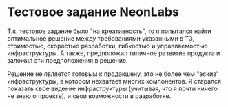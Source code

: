 # Тестовое задание NeonLabs
Т.к. тестовое задание было "на креативность", то 
я попытался найти оптимальное решение между требованиями указанными в ТЗ, стоимостью, скоростью разработки,
гибкостью и управляемостью инфраструктуры. А также, предположил типичное развитие продукта и заложил эти предположения в решение.

Решение не является готовым к продакшену, это не более чем "эскиз" инфраструктуры, 
в котором нехватает многих компонентов. Я старался показать свое видение инфраструктуры (учитывая, что я почти ничего не знаю о проекте),
и свои возможности в разработке.


